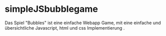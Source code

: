 # simpleJSbubblegame
Das Spiel "Bubbles" ist eine einfache Webapp Game, mit eine einfache und übersichtliche Javascript, html und css Implementierung .
